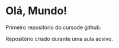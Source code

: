 # Olá, Mundo!
 Primeiro repositório do cursode github.

 Repositório criado durante uma aula aovivo.
